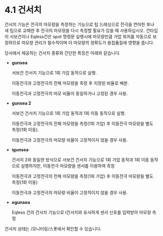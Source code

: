 # 4.1 건서치

건서치 기능은 전극의 마모량을 측정하는 기능으로 팁 드레싱으로 전극을 연마한 후나 새 팁으로 교체한 후 전극의 마모량을 다시 측정할 필요가 있을 때 사용하십시오. 건타입이 서보건이나 Eqless건은 spot 명령문 실행시에 마모량만큼 가압 위치를 자동으로 보정하므로 마모량 관리가 필수적이며 이 마모량의 정확도가 용접품질에 영향을 줍니다.

당사에서 제공하는 건서치 종류와 간단한 특징은 아래와 같습니다.

*   **gunsea**

    서보건 건서치 기능으로 1회 가압 동작으로 실행.

    이동전극과 고정전극의 전체 마모량을 측정 후 지정된 비율로 배분.

    이동전극과 고정전극의 마모 비율이 동일하거나 고정된 경우 사용.
*   **gunsea 2**

    서보건 건서치 기능으로 1회 가압 동작과 1회 이동 동작으로 실행.

    이동전극과 고정전극의 전체 마모량을 측정(1회 가압) 후 이동전극 마모량을 별도 측정(1회 이동).

    이동전극과 고정전극의 마모량 비율이 고정적이지 않을 경우 사용.
*   **igunsea**

    건서치 2와 동일한 방식으로 서보건 건서치 기능으로 1회 가압 동작과 1회 이동 동작으로 실행하지만, 이동전극 마모량을 센서를 이용하여 측정

    이동전극과 고정전극의 전체 마모량을 측정(1회 가압) 후 이동전극 마모량을 별도 측정(1회 이동)

    이동전극과 고정전극의 마모량 비율이 고정적이지 않을 경우 사용.
*   **egunsea**

    Eqless 건의 건서치 기능으로 I건서치와 유사하게 센서 신호를 입력받아 마모량 측정

건서치 상태는 /모니터링/스폿에서 확인할 수 있습니다.
